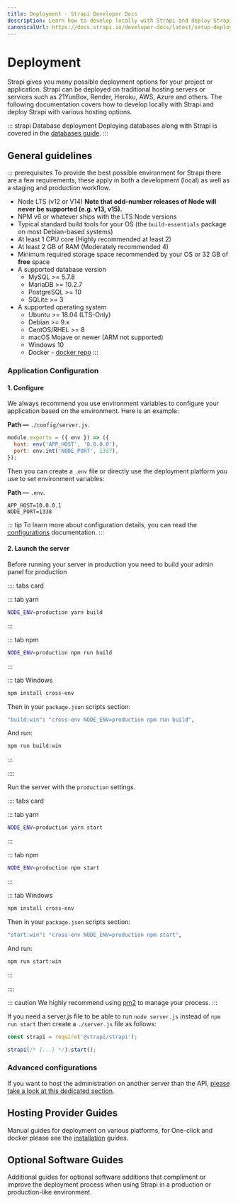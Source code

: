 ```yaml
---
title: Deployment - Strapi Developer Docs
description: Learn how to develop locally with Strapi and deploy Strapi with various hosting options.
canonicalUrl: https://docs.strapi.io/developer-docs/latest/setup-deployment-guides/deployment.html
---
```


# Deployment

Strapi gives you many possible deployment options for your project or application. Strapi can be deployed on traditional hosting servers or services such as 21YunBox, Render, Heroku, AWS, Azure and others. The following documentation covers how to develop locally with Strapi and deploy Strapi with various hosting options.

::: strapi Database deployment
Deploying databases along with Strapi is covered in the [databases guide](/developer-docs/latest/setup-deployment-guides/configurations/required/databases.md#databases-installation-guides).
:::

## General guidelines

::: prerequisites
To provide the best possible environment for Strapi there are a few requirements, these apply in both a development (local) as well as a staging and production workflow.

- Node LTS (v12 or V14) **Note that odd-number releases of Node will never be supported (e.g. v13, v15).**
- NPM v6 or whatever ships with the LTS Node versions
- Typical standard build tools for your OS (the `build-essentials` package on most Debian-based systems)
- At least 1 CPU core (Highly recommended at least 2)
- At least 2 GB of RAM (Moderately recommended 4)
- Minimum required storage space recommended by your OS or 32 GB of **free** space
- A supported database version
  - MySQL >= 5.7.8
  - MariaDB >= 10.2.7
  - PostgreSQL >= 10
  - SQLite >= 3
- A supported operating system
  - Ubuntu >= 18.04 (LTS-Only)
  - Debian >= 9.x
  - CentOS/RHEL >= 8
  - macOS Mojave or newer (ARM not supported)
  - Windows 10
  - Docker - [docker repo](https://github.com/strapi/strapi-docker)
:::
### Application Configuration

#### 1. Configure

We always recommend you use environment variables to configure your application based on the environment. Here is an example:

**Path —** `./config/server.js`.

```js
module.exports = ({ env }) => ({
  host: env('APP_HOST', '0.0.0.0'),
  port: env.int('NODE_PORT', 1337),
});
```

Then you can create a `.env` file or directly use the deployment platform you use to set environment variables:

**Path —** `.env`.

```
APP_HOST=10.0.0.1
NODE_PORT=1338
```

::: tip
To learn more about configuration details, you can read the [configurations](/developer-docs/latest/setup-deployment-guides/configurations.md) documentation.
:::

#### 2. Launch the server

Before running your server in production you need to build your admin panel for production

:::: tabs card

::: tab yarn

```bash
NODE_ENV=production yarn build
```

:::

::: tab npm

```bash
NODE_ENV=production npm run build
```

:::

::: tab Windows

```bash
npm install cross-env
```

Then in your `package.json` scripts section:

```bash
"build:win": "cross-env NODE_ENV=production npm run build",
```

And run:

```bash
npm run build:win
```

:::

::::

Run the server with the `production` settings.

:::: tabs card

::: tab yarn

```bash
NODE_ENV=production yarn start
```

:::

::: tab npm

```bash
NODE_ENV=production npm start
```

:::

::: tab Windows

```bash
npm install cross-env
```

Then in your `package.json` scripts section:

```bash
"start:win": "cross-env NODE_ENV=production npm start",
```

And run:

```bash
npm run start:win
```

:::

::::

::: caution
We highly recommend using [pm2](https://github.com/Unitech/pm2/) to manage your process.
:::

If you need a server.js file to be able to run `node server.js` instead of `npm run start` then create a `./server.js` file as follows:

```js
const strapi = require('@strapi/strapi');

strapi(/* {...} */).start();
```

### Advanced configurations

If you want to host the administration on another server than the API, [please take a look at this dedicated section](/developer-docs/latest/development/admin-customization.md#deployment).

## Hosting Provider Guides

Manual guides for deployment on various platforms, for One-click and docker please see the [installation](/developer-docs/latest/setup-deployment-guides/installation.md) guides.

<div>
    <InstallLink link="deployment/hosting-guides/21yunbox.html">
    <template #icon>
    <svg width="64px" height="55px" viewBox="0 0 64 55" version="1.1" xmlns="http://www.w3.org/2000/svg" xmlns:xlink="http://www.w3.org/1999/xlink">
        <title>Group</title>
        <g id="Page-1" stroke="none" stroke-width="1" fill="none" fill-rule="evenodd">
            <g id="Artboard" transform="translate(0.000000, -5.000000)" fill="#FFFFFF" fill-rule="nonzero">
                <g id="Group" transform="translate(0.000000, 5.211429)">
                    <rect id="Rectangle" x="45.8057143" y="0" width="7.86285714" height="53.4857143"></rect>
                    <rect id="Rectangle" x="0" y="0" width="7.86285714" height="7.86285714"></rect>
                    <rect id="Rectangle" x="10.3314286" y="0" width="7.86285714" height="7.86285714"></rect>
                    <rect id="Rectangle" x="20.9371429" y="0" width="7.86285714" height="18.1942857"></rect>
                    <rect id="Rectangle" x="0" y="22.1257143" width="28.8" height="7.86285714"></rect>
                    <rect id="Rectangle" x="0" y="33.92" width="7.86285714" height="19.5657143"></rect>
                    <rect id="Rectangle" x="10.3314286" y="45.6228571" width="7.86285714" height="7.86285714"></rect>
                    <rect id="Rectangle" x="20.9371429" y="45.6228571" width="7.86285714" height="7.86285714"></rect>
                    <rect id="Rectangle" x="35.2" y="0" width="7.86285714" height="7.86285714"></rect>
                    <rect id="Rectangle" x="45.8057143" y="45.6228571" width="7.86285714" height="7.86285714"></rect>
                    <rect id="Rectangle" x="56.1371429" y="45.7142857" width="7.86285714" height="7.86285714"></rect>
                    <rect id="Rectangle" x="35.2" y="45.6228571" width="7.86285714" height="7.86285714"></rect>
                </g>
            </g>
        </g>
    </svg>
    </template>
        <template #title>21YunBox</template>
        <template #description>
            Step by step guide for deploying on 21YunBox
        </template>
    </InstallLink>
</div>

<div>
	<InstallLink link="deployment/hosting-guides/amazon-aws.html">
    <template #icon>
    <svg width="64" height="64" viewBox="0 0 32 32" xmlns="http://www.w3.org/2000/svg"><g fill="#fff" fill-rule="evenodd"><path d="M15.63 31.388l-7.135-2.56V18.373l7.135 2.43zm1.3 0l7.135-2.56V18.373l-7.135 2.432zm-7.7-13.8l7.2-2.033 6.696 2.16-6.696 2.273zm-2.092-.8L0 14.22V3.75l7.135 2.43zm1.307 0l7.135-2.56V3.75L8.443 6.192zm-7.7-13.8l7.2-2.043 6.696 2.16-6.696 2.273zm23.052 13.8l-7.135-2.56V3.75l7.135 2.43zm1.3 0l7.135-2.56V3.75l-7.135 2.43zm-7.7-13.8l7.2-2.033 6.696 2.16-6.696 2.273z" fill-rule="nonzero"></path></g></svg>
    </template>
		<template #title>Amazon AWS</template>
		<template #description>
			Step by step guide for deploying on AWS EC2
		</template>
	</InstallLink>
</div>

<div>
	<InstallLink link="deployment/hosting-guides/azure.html">
    <template #icon>
    <svg width="100" height="77.43" xmlns="http://www.w3.org/2000/svg" viewBox="0 0 19.68 15.24"><path d="M9.105 14.43l4.642-.82.043-.01-2.387-2.84a403.945 403.945 0 0 1-2.387-2.853c0-.014 2.465-6.802 2.479-6.826.004-.008 1.682 2.888 4.066 7.02l4.09 7.09.031.054-7.587-.001-7.587-.001 4.597-.812zM0 13.566c0-.004 1.125-1.957 2.5-4.34L5 4.893l2.913-2.445C9.515 1.104 10.83.002 10.836 0a.512.512 0 0 1-.047.118L7.625 6.903l-3.107 6.663-2.259.003c-1.242.002-2.259 0-2.259-.004z" fill="#fff"/></svg>
    </template>
		<template #title>Azure</template>
		<template #description>
			Step by step guide for deploying on Azure
		</template>
	</InstallLink>
</div>

<div>
	<InstallLink link="deployment/hosting-guides/cleavr.html">
    <template #icon>
        <svg width="200" height="200" viewBox="0 0 165 119" xmlns="http://www.w3.org/2000/svg">
            <g id="Artboard-9" stroke="none" stroke-width="1" fill="none" fill-rule="evenodd">
                <g id="SVG-Layer" transform="translate(3.000000, 0.000000)" fill="#FFFFFF" fill-rule="nonzero">
                    <g id="Group">
                        <path d="M134.86,25.668 C123.972,17.616 113.18,9.562 103.6,0 L42.4961,61 C52.0761,70.56 60.244,81.534 68.412,92.506 C94.428,74.486 123.872,39.256 134.864,25.668 L134.86,25.668 Z M99.872,14.998 C99.513,14.6425 99.227,14.2193 99.032,13.7527 C98.837,13.2862 98.737,12.7856 98.737,12.28 C98.737,11.7744 98.837,11.2738 99.032,10.8073 C99.227,10.3407 99.513,9.9175 99.872,9.562 C100.229,9.2031 100.653,8.9183 101.121,8.724 C101.588,8.5296 102.089,8.4296 102.595,8.4296 C103.101,8.4296 103.602,8.5296 104.07,8.724 C104.537,8.9183 104.961,9.2031 105.318,9.562 C105.678,9.9175 105.963,10.3407 106.158,10.8073 C106.353,11.2738 106.453,11.7744 106.453,12.28 C106.453,12.7856 106.353,13.2862 106.158,13.7527 C105.963,14.2193 105.678,14.6425 105.318,14.998 C104.574,15.6779 103.603,16.055 102.595,16.055 C101.587,16.055 100.616,15.6779 99.872,14.998 Z" id="Shape"></path>
                        <path d="M143.836,47.108 C147.97,42.176 147.668,35.23 143.23,31.908 C140.408,29.796 137.684,27.682 134.862,25.668 C123.87,39.358 94.426,74.488 68.41,92.506 C70.426,95.224 69.418,93.512 71.434,96.23 C74.762,100.658 81.72,100.86 86.66,96.734 C106.122,80.226 127.3,66.636 143.836,47.108 Z" id="Shape"></path>
                        <path d="M11.4123,115.456 L0.6203,104.686 C-0.0857,103.98 -0.0857,102.974 0.6203,102.27 L42.4683,60.496 C43.1723,59.792 44.1823,59.792 44.8883,60.496 L55.6763,71.266 C56.382,71.972 56.382,72.978 55.6763,73.682 L13.8323,115.456 C13.1263,116.16 12.0163,116.16 11.4123,115.456 Z" id="Shape"></path>
                    </g>
                </g>
            </g>
        </svg>    
    </template>
		<template #title>Cleavr</template>
		<template #description>
			Step by step guide for deploying to popular VPS providers using Cleavr
		</template>
	</InstallLink>
</div>

<div>
	<InstallLink link="deployment/hosting-guides/digitalocean-app-platform.html">
		<template #icon>
			<svg width="178" height="177" viewBox="0 0 178 177" xmlns="http://www.w3.org/2000/svg"><g fill="#fff" fill-rule="evenodd"><path d="M89 176.5v-34.2c36.2 0 64.3-35.9 50.4-74-5.1-14-16.4-25.3-30.5-30.4-38.1-13.8-74 14.2-74 50.4H.8C.8 30.6 56.6-14.4 117.1 4.5c26.4 8.3 47.5 29.3 55.7 55.7 18.9 60.5-26.1 116.3-83.8 116.3z" fill-rule="nonzero"></path><path d="M89.1 142.5H55v-34.1h34.1zM55 168.6H28.9v-26.1H55zM28.9 142.5H7v-21.9h21.9v21.9z"></path></g></svg>
		</template>
		<template #title>DigitalOcean App Platform</template>
		<template #description>
			Manual step by step guide for deploying on DigitalOcean App Platform
		</template>
	</InstallLink>
</div>

<div>
	<InstallLink link="deployment/hosting-guides/digitalocean.html">
		<template #icon>
			<svg width="178" height="177" viewBox="0 0 178 177" xmlns="http://www.w3.org/2000/svg"><g fill="#fff" fill-rule="evenodd"><path d="M89 176.5v-34.2c36.2 0 64.3-35.9 50.4-74-5.1-14-16.4-25.3-30.5-30.4-38.1-13.8-74 14.2-74 50.4H.8C.8 30.6 56.6-14.4 117.1 4.5c26.4 8.3 47.5 29.3 55.7 55.7 18.9 60.5-26.1 116.3-83.8 116.3z" fill-rule="nonzero"></path><path d="M89.1 142.5H55v-34.1h34.1zM55 168.6H28.9v-26.1H55zM28.9 142.5H7v-21.9h21.9v21.9z"></path></g></svg>
		</template>
		<template #title>DigitalOcean Droplets</template>
		<template #description>
			Manual step by step guide for deploying on DigitalOcean droplets
		</template>
	</InstallLink>
</div>

<div>
	<InstallLink link="deployment/hosting-guides/google-app-engine.html">
		<template #icon>
			<svg xmlns="http://www.w3.org/2000/svg" xmlns:xlink="http://www.w3.org/1999/xlink" viewBox="0 0 24 24" version="1.1"><path d="M6.969 3L4.094 8.188l1.468 2.624L8.438 6h10.25L17 3zm8.75 4l2.969 4.906L13.625 21H17l5-9-2.781-5zM12 8c-2.207 0-4 1.793-4 4s1.793 4 4 4 4-1.793 4-4-1.793-4-4-4zM3.531 9.219L2 12l4.969 9H12.5l1.656-3h-5.75zM12 10c1.102 0 2 .898 2 2 0 1.102-.898 2-2 2-1.102 0-2-.898-2-2 0-1.102.898-2 2-2z" fill="#fff"/></svg>
		</template>
		<template #title>Google App Engine</template>
		<template #description>
			Manual step by step guide for deploying on GCP's App Engine
		</template>
	</InstallLink>
</div>

<div>
	<InstallLink link="deployment/hosting-guides/heroku.html">
    <template #icon>
    <svg xmlns="http://www.w3.org/2000/svg" width="64" height="64" viewBox="0 0 5.12 5.12" preserveAspectRatio="xMinYMin meet"><path d="M3.068 4.415V2.382s.132-.487-1.63.2C1.436 2.6 1.436.7 1.436.7L2.01.697v1.2s1.61-.635 1.61.48v2.026h-.555zm.328-2.986h-.6c.22-.27.42-.73.42-.73h.63s-.108.3-.44.73zm-1.95 2.982V3.254l.58.58-.58.58z" fill="#fff"/></svg>
    </template>
		<template #title>Heroku</template>
		<template #description>
			Step by step guide for deploying on Heroku
		</template>
	</InstallLink>
</div>

<div>
	<InstallLink link="deployment/hosting-guides/render.html">
		<template #icon>
			<svg viewBox="21.7 21.7 181 181" xmlns="http://www.w3.org/2000/svg"><g><polygon class="st0" points="145 31.7 143 31.7 143 33.7 143 52.2 143 54.2 145 54.2 163.6 54.2 165.6 54.2 165.6 52.2 165.6 33.7 165.6 31.7 163.6 31.7" fill="#fff"/><path class="st0" d="M 85.2 31.7 C 78 31.7 71 33.1 64.4 35.9 C 58 38.6 52.3 42.5 47.4 47.4 C 42.5 52.3 38.6 58 35.9 64.4 C 33.1 71 31.7 78 31.7 85.2 L 31.7 163.6 L 31.7 165.6 L 33.7 165.6 L 52.3 165.6 L 54.3 165.6 L 54.3 163.6 L 54.3 84.9 C 54.7 76.8 58.1 69.2 63.8 63.6 C 69.6 57.9 77.2 54.6 85.3 54.3 L 126.5 54.3 L 128.5 54.3 L 128.5 52.3 L 128.5 33.7 L 128.5 31.7 L 126.5 31.7 L 85.2 31.7 Z" fill="#fff"/><polygon class="st0" points="182.1 105.9 180.1 105.9 180.1 107.9 180.1 126.5 180.1 128.5 182.1 128.5 200.7 128.5 202.7 128.5 202.7 126.5 202.7 107.9 202.7 105.9 200.7 105.9" fill="#fff"/><polygon class="st0" points="182.1 68.8 180.1 68.8 180.1 70.8 180.1 89.4 180.1 91.4 182.1 91.4 200.7 91.4 202.7 91.4 202.7 89.4 202.7 70.8 202.7 68.8 200.7 68.8" fill="#fff"/><polygon class="st0" points="200.7 31.7 182.1 31.7 180.1 31.7 180.1 33.7 180.1 52.2 180.1 54.2 182.1 54.2 200.7 54.2 202.7 54.2 202.7 52.2 202.7 33.7 202.7 31.7" fill="#fff"/><polygon class="st0" points="182.1 143 180.1 143 180.1 145 180.1 163.6 180.1 165.6 182.1 165.6 200.7 165.6 202.7 165.6 202.7 163.6 202.7 145 202.7 143 200.7 143" fill="#fff"/><polygon class="st0" points="182.1 180.1 180.1 180.1 180.1 182.1 180.1 200.7 180.1 202.7 182.1 202.7 200.7 202.7 202.7 202.7 202.7 200.7 202.7 182.1 202.7 180.1 200.7 180.1" fill="#fff"/><polygon class="st0" points="145 180.1 143 180.1 143 182.1 143 200.7 143 202.7 145 202.7 163.6 202.7 165.6 202.7 165.6 200.7 165.6 182.1 165.6 180.1 163.6 180.1" fill="#fff"/><polygon class="st0" points="107.9 180.3 105.9 180.3 105.9 182.3 105.9 200.9 105.9 202.9 107.9 202.9 126.5 202.9 128.5 202.9 128.5 200.9 128.5 182.3 128.5 180.3 126.5 180.3" fill="#fff"/><polygon class="st0" points="70.8 180.1 68.8 180.1 68.8 182.1 68.8 200.7 68.8 202.7 70.8 202.7 89.4 202.7 91.4 202.7 91.4 200.7 91.4 182.1 91.4 180.1 89.4 180.1" fill="#fff"/><polygon class="st0" points="33.7 180.1 31.7 180.1 31.7 182.1 31.7 200.7 31.7 202.7 33.7 202.7 52.2 202.7 54.2 202.7 54.2 200.7 54.2 182.1 54.2 180.1 52.2 180.1" fill="#fff"/></g></svg>
		</template>
		<template #title>Render</template>
		<template #description>
			Three different options for deploying on Render
		</template>
	</InstallLink>
</div>

<div>
	<InstallLink link="deployment/hosting-guides/qovery.html">
    <template #icon>
      <svg viewBox="0 0 276 325" width="276" height="325" fill="none" xmlns="http://www.w3.org/2000/svg"><path d="M203.48 124.771V272.797L275.927 230.983V80.2736L203.48 124.771Z" fill="#E7E7F9"/><path d="M141.541 0L0 77.367L77.5906 124.771L141.318 88.9944L203.48 124.771L275.927 80.2739L141.541 0Z" fill="white"/><path d="M0 77.3672L77.8142 124.771L77.1434 197.89L163.902 244.847L164.796 324.897L0 231.43V77.3672Z" fill="white"/><path d="M141.318 88.994L203.48 124.771C203.48 124.771 203.649 198.88 203.649 197.762C208.165 199.932 142.212 165.019 142.212 165.019L141.318 88.994Z" fill="white"/><path d="M77.1434 197.889L142.212 165.019L141.318 88.994L77.8142 124.771L77.1434 197.889Z" fill="#E7E7F9"/><path d="M163.902 244.846L77.1434 197.889L142.212 165.019L225.393 209.293L163.902 244.846Z" fill="white"/><path d="M164.796 324.897L224.275 284.872L225.393 209.294L163.902 244.847L164.796 324.897Z" fill="#E7E7F9"/><path d="M7.62292 82.0625C30.8777 96.3731 54.5589 110.473 77.8138 124.783C99.0561 112.932 120.082 100.847 141.325 88.996C162.12 100.847 182.705 112.92 203.5 124.771C224.742 111.355 246.226 98.852 267.363 85.5283L141.338 9.83838C96.8409 33.9876 52.3437 57.9132 7.62292 82.0625Z" fill="white"/></svg>
    </template>
		<template #title>Qovery</template>
		<template #description>
			Step by step guide for deploying on Qovery
		</template>
	</InstallLink>
</div>

## Optional Software Guides

Additional guides for optional software additions that compliment or improve the deployment process when using Strapi in a production or production-like environment.

<div>
	<InstallLink link="deployment/optional-software/caddy-proxy.html">
    <template #icon>
    <!-- <img src="assets/deployment/caddy-monotone.svg"/> -->
    CAD
    </template>
		<template #title>Caddy</template>
		<template #description>
			Overview of proxying Strapi with Caddy
		</template>
	</InstallLink>
</div>

<div>
	<InstallLink link="deployment/optional-software/haproxy-proxy.html">
    <template #icon>
    HAP
    </template>
		<template #title>HAProxy</template>
		<template #description>
			Overview of proxying Strapi with HAProxy
		</template>
	</InstallLink>
</div>

<div>
	<InstallLink link="deployment/optional-software/nginx-proxy.html">
    <template #icon>
    <svg xmlns="http://www.w3.org/2000/svg" viewBox="-35.5 26 32 32" width="64" height="64"><path d="M-33.442 42.023v-7.637a.68.68 0 0 1 .385-.651l13.173-7.608c.237-.148.503-.178.74-.03l13.232 7.637a.71.71 0 0 1 .355.651V49.63a.71.71 0 0 1-.355.651l-11.367 6.57a56.27 56.27 0 0 1-1.806 1.036c-.266.148-.533.148-.8 0l-13.202-7.608c-.237-.148-.355-.326-.355-.622v-7.637z" fill="#fff"/><path d="M-24.118 39.18v8.9c0 1.006-.8 1.894-1.865 1.865-.65-.03-1.154-.296-1.5-.858-.178-.266-.237-.562-.237-.888V35.836c0-.83.503-1.42 1.154-1.687s1.302-.207 1.954 0c.622.178 1.095.562 1.5 1.036l7.874 9.443c.03.03.06.09.118.148v-9c0-.947.65-1.687 1.57-1.776 1.154-.148 1.924.68 2.042 1.54v12.6c0 .7-.326 1.214-.918 1.54-.444.237-.918.296-1.42.266a3.23 3.23 0 0 1-1.954-.829c-.296-.266-.503-.592-.77-.888l-7.49-8.97c0-.03-.03-.06-.06-.09z" fill="#3498DB"/></svg>
    </template>
		<template #title>Nginx</template>
		<template #description>
			Overview of proxying Strapi with Nginx
		</template>
	</InstallLink>
</div>

